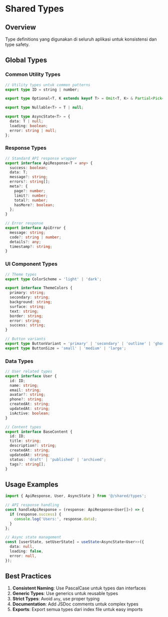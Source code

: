# Shared Types

## Overview

Type definitions yang digunakan di seluruh aplikasi untuk konsistensi dan type safety.

## Global Types

### Common Utility Types

```typescript
// Utility types untuk common patterns
export type ID = string | number;

export type Optional<T, K extends keyof T> = Omit<T, K> & Partial<Pick<T, K>>;

export type Nullable<T> = T | null;

export type AsyncState<T> = {
  data: T | null;
  loading: boolean;
  error: string | null;
};
```

### Response Types

```typescript
// Standard API response wrapper
export interface ApiResponse<T = any> {
  success: boolean;
  data: T;
  message?: string;
  errors?: string[];
  meta?: {
    page?: number;
    limit?: number;
    total?: number;
    hasMore?: boolean;
  };
}

// Error response
export interface ApiError {
  message: string;
  code?: string | number;
  details?: any;
  timestamp?: string;
}
```

### UI Component Types

```typescript
// Theme types
export type ColorScheme = 'light' | 'dark';

export interface ThemeColors {
  primary: string;
  secondary: string;
  background: string;
  surface: string;
  text: string;
  border: string;
  error: string;
  success: string;
}

// Button variants
export type ButtonVariant = 'primary' | 'secondary' | 'outline' | 'ghost';
export type ButtonSize = 'small' | 'medium' | 'large';
```

### Data Types

```typescript
// User related types
export interface User {
  id: ID;
  name: string;
  email: string;
  avatar?: string;
  phone?: string;
  createdAt: string;
  updatedAt: string;
  isActive: boolean;
}

// Content types
export interface BaseContent {
  id: ID;
  title: string;
  description?: string;
  createdAt: string;
  updatedAt: string;
  status: 'draft' | 'published' | 'archived';
  tags?: string[];
}
```

## Usage Examples

```typescript
import { ApiResponse, User, AsyncState } from '@/shared/types';

// API response handling
const handleApiResponse = (response: ApiResponse<User[]>) => {
  if (response.success) {
    console.log('Users:', response.data);
  }
};

// Async state management
const [userState, setUserState] = useState<AsyncState<User>>({
  data: null,
  loading: false,
  error: null,
});
```

## Best Practices

1. **Consistent Naming**: Use PascalCase untuk types dan interfaces
2. **Generic Types**: Use generics untuk reusable types
3. **Strict Types**: Avoid `any`, use proper typing
4. **Documentation**: Add JSDoc comments untuk complex types
5. **Exports**: Export semua types dari index file untuk easy imports
